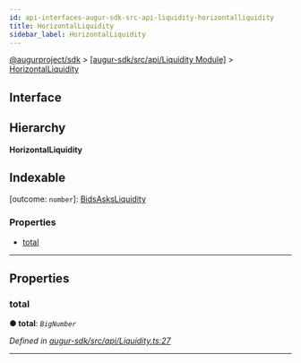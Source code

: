 ```yaml
---
id: api-interfaces-augur-sdk-src-api-liquidity-horizontalliquidity
title: HorizontalLiquidity
sidebar_label: HorizontalLiquidity
---
```


[@augurproject/sdk](api-readme.md) > [[augur-sdk/src/api/Liquidity Module]](api-modules-augur-sdk-src-api-liquidity-module.md) > [HorizontalLiquidity](api-interfaces-augur-sdk-src-api-liquidity-horizontalliquidity.md)

## Interface

## Hierarchy

**HorizontalLiquidity**

## Indexable

\[outcome: `number`\]:&nbsp;[BidsAsksLiquidity](api-interfaces-augur-sdk-src-api-liquidity-bidsasksliquidity.md)

### Properties

* [total](api-interfaces-augur-sdk-src-api-liquidity-horizontalliquidity.md#total)

---

## Properties

<a id="total"></a>

###  total

**● total**: *`BigNumber`*

*Defined in [augur-sdk/src/api/Liquidity.ts:27](https://github.com/AugurProject/augur/blob/304ca83772/packages/augur-sdk/src/api/Liquidity.ts#L27)*

___

